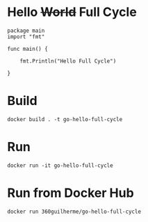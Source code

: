  
# Hello <s>World</s> Full Cycle

	package main
	import "fmt"

	func main() {

	    fmt.Println("Hello Full Cycle")

	}

# Build

	docker build . -t go-hello-full-cycle


# Run

	docker run -it go-hello-full-cycle

# Run from Docker Hub

	docker run 360guilherme/go-hello-full-cycle
